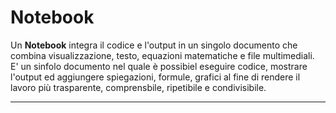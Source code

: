 # Notebook #
Un **Notebook** integra il codice e l'output in un singolo documento che combina visualizzazione, testo, equazioni matematiche e file multimediali.<br />
E' un sinfolo documento nel quale è possibiel eseguire codice, mostrare l'output ed aggiungere spiegazioni, formule, grafici al fine di rendere il lavoro più trasparente, comprensbile, ripetibile e condivisibile.<br />

---------------------------------------------------------------